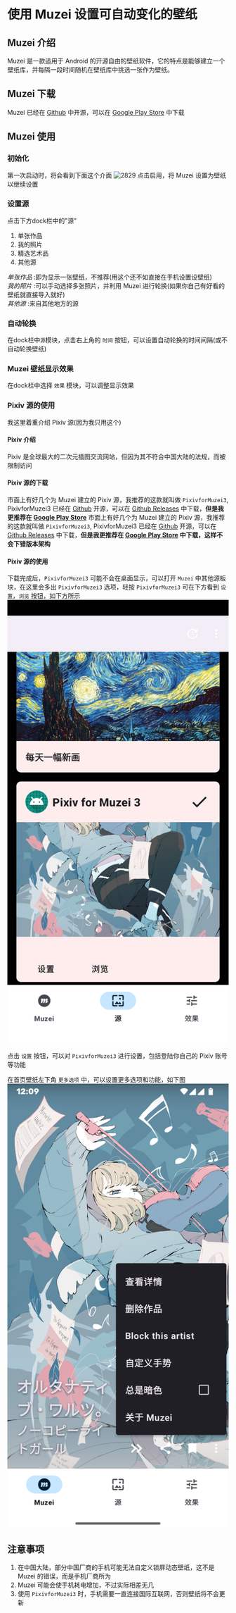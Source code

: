 # 使用 Muzei 设置可自动变化的壁纸
## Muzei 介绍
Muzei 是一款适用于 Android 的开源自由的壁纸软件，它的特点是能够建立一个壁纸库，并每隔一段时间随机在壁纸库中挑选一张作为壁纸。

## Muzei 下载
Muzei 已经在 [Github](https://github.com/muzei/muzei) 中开源，可以在 [Google Play Store](https://play.google.com/store/apps/details?id=net.nurik.roman.muzei) 中下载

## Muzei 使用

### 初始化
第一次启动时，将会看到下面这个介面
![2829](https://github.com/EunoiaCody/picx-images-hosting/raw/master/杂项/2829.8adbx9xovq.png)
点击启用，将 Muzei 设置为壁纸以继续设置

### 设置源
点击下方dock栏中的"源"  
1. 单张作品
2. 我的照片
3. 精选艺术品
4. 其他源

*单张作品* :即为显示一张壁纸，不推荐(用这个还不如直接在手机设置设壁纸)  
*我的照片* :可以手动选择多张照片，并利用 Muzei 进行轮换(如果你自己有好看的壁纸就直接导入就好)  
*其他源* :来自其他地方的源

### 自动轮换
在dock栏中`源`模块，点击右上角的 `时间` 按钮，可以设置自动轮换的时间间隔(或不自动轮换壁纸)

### Muzei 壁纸显示效果
在dock栏中选择 `效果` 模块，可以调整显示效果

### Pixiv 源的使用
我这里着重介绍 Pixiv 源(因为我只用这个)

#### Pixiv 介绍
Pixiv 是全球最大的二次元插图交流网站，但因为其不符合中国大陆的法规，而被限制访问

#### Pixiv 源的下载
市面上有好几个为 Muzei 建立的 Pixiv 源，我推荐的这款就叫做 `PixivforMuzei3`, PixivforMuzei3 已经在 [Github](https://github.com/yellowbluesky/PixivforMuzei3) 开源，可以在 [Github Releases](https://github.com/yellowbluesky/PixivforMuzei3/releases) 中下载，**但是我更推荐在 [Google Play Store]()**
市面上有好几个为 Muzei 建立的 Pixiv 源，我推荐的这款就叫做 `PixivforMuzei3`, PixivforMuzei3 已经在 [Github](https://github.com/yellowbluesky/PixivforMuzei3) 开源，可以在 [Github Releases](https://github.com/yellowbluesky/PixivforMuzei3/releases) 中下载，**但是我更推荐在 [Google Play Store](https://play.google.com/store/apps/details?id=com.antony.muzei.pixiv) 中下载，这样不会下错版本架构**

#### Pixiv 源的使用
下载完成后，`PixivforMuzei3` 可能不会在桌面显示，可以打开 `Muzei` 中其他源板块，在这里会多出 `PixivforMuzei3` 选项，轻按 `PixivforMuzei3` 可在下方看到 `设置`，`浏览` 按钮，如下方所示  
![2830](https://github.com/EunoiaCody/picx-images-hosting/raw/master/杂项/2830.8z6lhbjhlm.png)

点击 `设置` 按钮，可以对 `PixivforMuzei3` 进行设置，包括登陆你自己的 Pixiv 账号等功能

在首页壁纸左下角 `更多选项` 中，可以设置更多选项和功能，如下图  
![2831](https://github.com/EunoiaCody/picx-images-hosting/raw/master/杂项/2831.b8z28t9qh.png)

## 注意事项
1. 在中国大陆，部分中国厂商的手机可能无法自定义锁屏动态壁纸，这不是 Muzei 的错误，而是手机厂商所为
2. Muzei 可能会使手机耗电增加，不过实际相差无几
3. 使用 `PixivforMuzei3` 时，手机需要一直连接国际互联网，否则壁纸将不会更新
